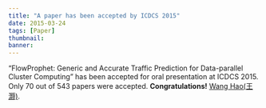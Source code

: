```yaml
---
title: "A paper has been accepted by ICDCS 2015"
date: 2015-03-24
tags: [Paper]
thumbnail:
banner: 
---
```

“FlowProphet: Generic and Accurate Traffic Prediction for Data-parallel Cluster Computing” has been accepted for oral presentation at ICDCS 2015. Only 70 out of 543 papers were accepted.  **Congratulations!** [Wang Hao(王灏)](http://haow.ca/). 
